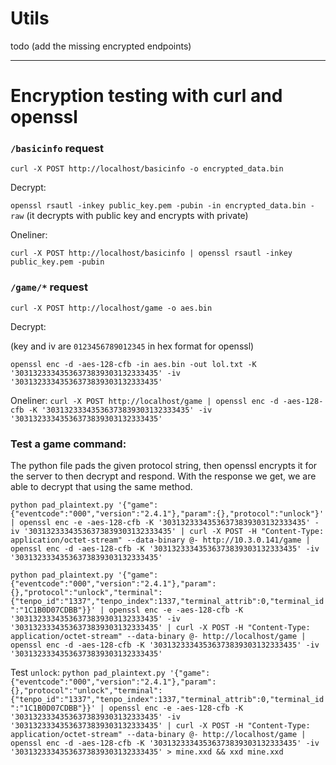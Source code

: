 # Utils

todo (add the missing encrypted endpoints)

---

# Encryption testing with curl and openssl
### `/basicinfo` request
`curl -X POST http://localhost/basicinfo -o encrypted_data.bin`

Decrypt:

`openssl rsautl -inkey public_key.pem -pubin -in encrypted_data.bin -raw`
(it decrypts with public key and encrypts with private)

Oneliner:

`curl -X POST http://localhost/basicinfo | openssl rsautl -inkey public_key.pem -pubin`

### `/game/*` request
`curl -X POST http://localhost/game -o aes.bin`

Decrypt:

(key and iv are `0123456789012345` in hex format for openssl)

`openssl enc -d -aes-128-cfb -in aes.bin -out lol.txt -K '30313233343536373839303132333435' -iv '30313233343536373839303132333435'`

Oneliner:
`curl -X POST http://localhost/game | openssl enc -d -aes-128-cfb -K '30313233343536373839303132333435' -iv '30313233343536373839303132333435'`


### Test a game command:
The python file pads the given protocol string, then openssl encrypts it for the server to then decrypt and respond. With the response we get, we are able to decrypt that using the same method.

`python pad_plaintext.py '{"game":{"eventcode":"000","version":"2.4.1"},"param":{},"protocol":"unlock"}' | openssl enc -e -aes-128-cfb -K '30313233343536373839303132333435' -iv '30313233343536373839303132333435' | curl -X POST -H "Content-Type: application/octet-stream" --data-binary @- http://10.3.0.141/game | openssl enc -d -aes-128-cfb -K '30313233343536373839303132333435' -iv '30313233343536373839303132333435'`

`python pad_plaintext.py '{"game":{"eventcode":"000","version":"2.4.1"},"param":{},"protocol":"unlock","terminal":{"tenpo_id":"1337","tenpo_index":1337,"terminal_attrib":0,"terminal_id":"1C1B0D07CDBB"}}' | openssl enc -e -aes-128-cfb -K '30313233343536373839303132333435' -iv '30313233343536373839303132333435' | curl -X POST -H "Content-Type: application/octet-stream" --data-binary @- http://localhost/game | openssl enc -d -aes-128-cfb -K '30313233343536373839303132333435' -iv '30313233343536373839303132333435'`

Test `unlock`:
`python pad_plaintext.py '{"game":{"eventcode":"000","version":"2.4.1"},"param":{},"protocol":"unlock","terminal":{"tenpo_id":"1337","tenpo_index":1337,"terminal_attrib":0,"terminal_id":"1C1B0D07CDBB"}}' | openssl enc -e -aes-128-cfb -K '30313233343536373839303132333435' -iv '30313233343536373839303132333435' | curl -X POST -H "Content-Type: application/octet-stream" --data-binary @- http://localhost/game | openssl enc -d -aes-128-cfb -K '30313233343536373839303132333435' -iv '30313233343536373839303132333435' > mine.xxd && xxd mine.xxd`
